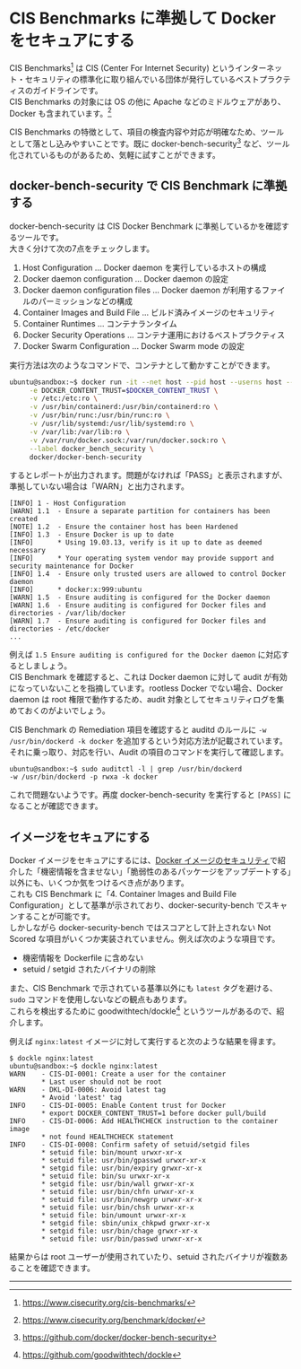 # CIS Benchmarks に準拠して Docker をセキュアにする

CIS Benchmarks[^1] は CIS (Center For Internet Security) というインターネット・セキュリティの標準化に取り組んでいる団体が発行しているベストプラクティスのガイドラインです。  
CIS Benchmarks の対象には OS の他に Apache などのミドルウェアがあり、Docker も含まれています。[^2]

CIS Benchmarks の特徴として、項目の検査内容や対応が明確なため、ツールとして落とし込みやすいことです。既に docker-bench-security[^3] など、ツール化されているものがあるため、気軽に試すことができます。

## docker-bench-security で CIS Benchmark に準拠する

docker-bench-security は CIS Docker Benchmark に準拠しているかを確認するツールです。  
大きく分けて次の7点をチェックします。

1. Host Configuration ... Docker daemon を実行しているホストの構成
2. Docker daemon configuration ... Docker daemon の設定
3. Docker daemon configuration files ... Docker daemon が利用するファイルのパーミッションなどの構成
4. Container Images and Build File ... ビルド済みイメージのセキュリティ
5. Container Runtimes ... コンテナランタイム
6. Docker Security Operations ... コンテナ運用におけるベストプラクティス
7. Docker Swarm Configuration ... Docker Swarm mode の設定

実行方法は次のようなコマンドで、コンテナとして動かすことができます。

```sh
ubuntu@sandbox:~$ docker run -it --net host --pid host --userns host --cap-add audit_control \
     -e DOCKER_CONTENT_TRUST=$DOCKER_CONTENT_TRUST \
     -v /etc:/etc:ro \
     -v /usr/bin/containerd:/usr/bin/containerd:ro \
     -v /usr/bin/runc:/usr/bin/runc:ro \
     -v /usr/lib/systemd:/usr/lib/systemd:ro \
     -v /var/lib:/var/lib:ro \
     -v /var/run/docker.sock:/var/run/docker.sock:ro \
     --label docker_bench_security \
     docker/docker-bench-security
```

するとレポートが出力されます。問題がなければ「PASS」と表示されますが、準拠していない場合は「WARN」と出力されます。

```
[INFO] 1 - Host Configuration
[WARN] 1.1  - Ensure a separate partition for containers has been created
[NOTE] 1.2  - Ensure the container host has been Hardened
[INFO] 1.3  - Ensure Docker is up to date
[INFO]      * Using 19.03.13, verify is it up to date as deemed necessary
[INFO]      * Your operating system vendor may provide support and security maintenance for Docker
[INFO] 1.4  - Ensure only trusted users are allowed to control Docker daemon
[INFO]      * docker:x:999:ubuntu
[WARN] 1.5  - Ensure auditing is configured for the Docker daemon
[WARN] 1.6  - Ensure auditing is configured for Docker files and directories - /var/lib/docker
[WARN] 1.7  - Ensure auditing is configured for Docker files and directories - /etc/docker
...
```

例えば `1.5 Ensure auditing is configured for the Docker daemon` に対応するとしましょう。  
CIS Benchmark を確認すると、これは Docker daemon に対して audit が有効になっていないことを指摘しています。rootless Docker でない場合、Docker daemon は root 権限で動作するため、audit 対象としてセキュリティログを集めておくのがよいでしょう。

CIS Benchmark の Remediation 項目を確認すると auditd のルールに `-w /usr/bin/dockerd -k docker` を追加するという対応方法が記載されています。  
それに乗っ取り、対応を行い、Audit の項目のコマンドを実行して確認します。

```
ubuntu@sandbox:~$ sudo auditctl -l | grep /usr/bin/dockerd
-w /usr/bin/dockerd -p rwxa -k docker
```

これで問題ないようです。再度 docker-bench-security を実行すると `[PASS]` になることが確認できます。

## イメージをセキュアにする

Docker イメージをセキュアにするには、[Docker イメージのセキュリティ](../security/image/README.md)で紹介した「機密情報を含ませない」「脆弱性のあるパッケージをアップデートする」以外にも、いくつか気をつけるべき点があります。  
これも CIS Benchmark に「4. Container Images and Build File Configuration」として基準が示されており、docker-security-bench でスキャンすることが可能です。  
しかしながら docker-security-bench ではスコアとして計上されない Not Scored な項目がいくつか実装されていません。例えば次のような項目です。

* 機密情報を Dockerfile に含めない
* setuid / setgid されたバイナリの削除

また、CIS Benchmark で示されている基準以外にも `latest` タグを避ける、`sudo` コマンドを使用しないなどの観点もあります。  
これらを検出するために goodwithtech/dockle[^4] というツールがあるので、紹介します。

例えば `nginx:latest` イメージに対して実行すると次のような結果を得ます。

```
$ dockle nginx:latest
ubuntu@sandbox:~$ dockle nginx:latest
WARN    - CIS-DI-0001: Create a user for the container
        * Last user should not be root
WARN    - DKL-DI-0006: Avoid latest tag
        * Avoid 'latest' tag
INFO    - CIS-DI-0005: Enable Content trust for Docker
        * export DOCKER_CONTENT_TRUST=1 before docker pull/build
INFO    - CIS-DI-0006: Add HEALTHCHECK instruction to the container image
        * not found HEALTHCHECK statement
INFO    - CIS-DI-0008: Confirm safety of setuid/setgid files
        * setuid file: bin/mount urwxr-xr-x
        * setuid file: usr/bin/gpasswd urwxr-xr-x
        * setgid file: usr/bin/expiry grwxr-xr-x
        * setuid file: bin/su urwxr-xr-x
        * setgid file: usr/bin/wall grwxr-xr-x
        * setuid file: usr/bin/chfn urwxr-xr-x
        * setuid file: usr/bin/newgrp urwxr-xr-x
        * setuid file: usr/bin/chsh urwxr-xr-x
        * setuid file: bin/umount urwxr-xr-x
        * setgid file: sbin/unix_chkpwd grwxr-xr-x
        * setgid file: usr/bin/chage grwxr-xr-x
        * setuid file: usr/bin/passwd urwxr-xr-x
```

結果からは root ユーザーが使用されていたり、setuid されたバイナリが複数あることを確認できます。  

---

[^1]: https://www.cisecurity.org/cis-benchmarks/
[^2]: https://www.cisecurity.org/benchmark/docker/
[^3]: https://github.com/docker/docker-bench-security
[^4]: https://github.com/goodwithtech/dockle
